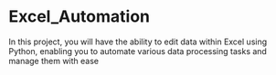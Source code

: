 # Excel_Automation
In this project, you will have the ability to edit data within Excel using Python, enabling you to automate various data processing tasks and manage them with ease
